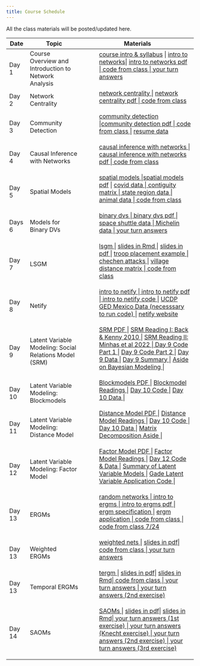 ```yaml
---
title: Course Schedule
---
```

<p>
All the class materials will be posted/updated here.
</p>

<div>
  <table class="table table-striped table-hover">
    <thead>
      <tr>
        <th>Date</th>
        <th>Topic</th>
        <th>Materials</th>
              </tr>
    </thead>
    <tbody>
      <tr>
        <td>Day 1</td>
        <td>Course Overview and  <br>
         Introduction to Network Analysis</td>
        <td>
          <dl>
          <dd><a href="../materials/Slides/Welcome.pptx" target=_blank>course intro & syllabus</a> | <a href="../materials/Slides/02_getting_started.html" target=_blank>intro to networks</a>| <a href="../materials/Slides/02_getting_started.pdf" target=_blank>intro to networks pdf</a> |<a href="../materials/Scripts/day1_script.Rmd"target=_blank> code from class </a> |<a href="../materials/YourTurnAnswers/02_getting_started_yourturn.R"target=_blank> your turn answers </a>
          </dd>
          </dl>
        </td>
      </tr>
      <tr>
        <td>Day 2</td>
        <td>Network Centrality</td>
        <td>
          <dl>
          <dd><a href="../materials/Slides/03_centrality.html" target=_blank>network centrality </a>| <a href="../materials/Slides/03_centrality.pdf" target=_blank> network centrality pdf </a>  |<a href="../materials/Scripts/.day2_script.R"target=_blank> code from class </a>
          </dd>
          </dl>
        </td>
      </tr>
      <tr>
        <td>Day 3</td>
        <td>Community Detection</td>
        <td>
          <dl>
          <dd><a href="../materials/Slides/04_communities.html" target=_blank>community detection </a> |<a href="../materials/Slides/04_communities.pdf" target=_blank>community detection pdf </a>  |<a href="../materials/Scripts/day3_script.R"target=_blank> code from class </a> | <a href="../materials/Homeworks/resumes.zip" target=_blank> resume data </a>
          </dd>
          </dl>
        </td>
      </tr>
      <tr>
        <td>Day 4</td>
        <td>Causal Inference with Networks</td>
        <td>
          <dl>
          <dd><a href="../materials/Slides/16_causal_nets.html" target=_blank> causal inference with networks </a> |<a href="../materials/Slides/16_causal_nets.pdf" target=_blank> causal inference with networks pdf </a>  |<a href="../materials/Scripts/.day3_script.R"target=_blank> code from class </a>
          </dd>
          </dl>
        </td>
      </tr>
      <tr>
        <td>Day 5</td>
        <td>Spatial Models</td>
        <td>
          <dl>
          <dd><a href="../materials/Slides/05_spatial.html" target=_blank>spatial models </a> |<a href="../materials/Slides/05_spatial.pdf" target=_blank>spatial models pdf</a>  | <a href="../materials/Slides/data/covid_data.csv" target=_blank> covid data </a> |<a href="../materials/Slides/data/contigmat.txt"target=_blank> contiguity matrix </a>|<a href="../materials/Slides/data/statereg.csv"target=_blank> state region data </a> |<a href="../materials/Slides/data/animal.csv"target=_blank> animal data </a>|<a href="../materials/Scripts/.day4_script.R"target=_blank> code from class </a>
          </dd>
          </dl>
        </td>
      </tr>
      <tr>
        <td>Days 6</td>
        <td>Models for Binary DVs</td>
        <td>
          <dl>
          <dd><a href="../materials/Slides/06_binary_dv.html" target=_blank> binary dvs </a> |<a href="../materials/Slides/06_binary_dv.pdf" target=_blank> binary dvs pdf </a>  |<a href="../materials/Slides/data/space_shuttles.txt "target=_blank> space shuttle data </a>|<a href="../materials/Slides/data/MichelinNY.csv "target=_blank> Michelin data </a>|<a href="../materials/YourTurnAnswers/.06_yourturn_logit.R"target=_blank> your turn answers </a>
          </dd>
          </dl>
        </td>
      </tr>
      <tr>
        <td>Day 7</td>
        <td>LSGM</td>
        <td>
          <dl>
          <dd><a href="../materials/Slides/13_lsgm.html" target=_blank>lsgm </a>  | <a href="../materials/Slides/13_lsgm.Rmd" target=_blank>slides in Rmd </a>| <a href="../materials/Slides/13_lsgm.pdf" target=_blank>slides in pdf </a>| <a href="../materials/Slides/Niemanetal_PS2017.pdf" target=_blank> troop placement example </a> | <a href="../materials/Slides/data/chechen_attacks.csv" target=_blank> chechen attacks </a> | <a href="../materials/Slides/data/vilMat.csv" target=_blank> village distance matrix </a>|<a href="../materials/Scripts/.day5_script.R"target=_blank> code from class </a>
          </dd>
          </dl>
        </td>
      </tr>
      <tr>
        <td>Day 8</td>
        <td>Netify</td>
        <td>
          <dl>
          <dd><a href="../materials/Slides/08_netify.html" target=_blank> intro to netify </a> |<a href="../materials/Slides/08_netify.pdf" target=_blank> intro to netify pdf </a> |<a href="../materials/Slides/08_netify.Rmd" target=_blank> intro to netify code </a> | <a href="../materials/Slides/ucdp_ged_mexico.rda>" target=_blank> UCDP GED Mexico Data (necesssary to run code) </a> | <a href="https://netify-dev.github.io/netify/" target=_blank> netify website </a>
          </dd>
          </dl>
        </td>
      </tr>
      <tr>
        <td>Day 9</td>
        <td>Latent Variable Modeling: Social Relations Model (SRM) </td>
        <td>
          <dl>
          <dd><a href="../materials/Slides/09_latent_srm.pdf" target=_blank> SRM PDF </a> | <a href="../materials/Slides/09_latent_srm_supp/back_kenny_2010.pdf" target=_blank> SRM Reading I: Back & Kenny 2010 </a> | <a href="../materials/Slides/09_latent_srm_supp/minhas_etal_2022.pdf" target=_blank> SRM Reading II: Minhas et al 2022 </a> |<a href="../materials/Slides/09_latent_srm_supp/day9_srm_code_part1.R" target=_blank> Day 9 Code Part 1 </a> | <a href="../materials/Slides/09_latent_srm_supp/day9_srm_code_part2.R" target=_blank> Day 9 Code Part 2 </a> | <a href="../materials/Slides/09_latent_srm_supp/day9_srm.rda" target=_blank> Day 9 Data </a> | <a href="../materials/Slides/day9_srm_summary.pdf" target=_blank> Day 9 Summary </a> | <a href="../materials/Slides/09_latent_srm_supp/bayes_aside.zip" target=_blank> Aside on Bayesian Modeling </a> |
          </dd>
          </dl>
        </td>
      </tr>
      <tr>
        <td>Day 10</td>
        <td>Latent Variable Modeling: Blockmodels </td>
        <td>
          <dl>
          <dd><a href="../materials/Slides/10_latent_blocks.pdf" target=_blank> Blockmodels PDF </a> | <a href="../materials/Slides/10_latent_blocks_supp/day10_latent_block_readings.zip" target=_blank> Blockmodel Readings </a> | <a href="../materials/Slides/10_latent_blocks_supp/day10_blocks_code.R" target=_blank> Day 10 Code </a> | <a href="../materials/Slides/10_latent_blocks_supp/day10_blocks.rda" target=_blank> Day 10 Data </a> |
          </dd>
          </dl>
        </td>
      </tr>
      <tr>
        <td>Day 11</td>
        <td>Latent Variable Modeling: Distance Model </td>
        <td>
          <dl>
          <dd><a href="../materials/Slides/11_latent_distance.pdf" target=_blank> Distance Model PDF </a> | <a href="../materials/Slides/11_latent_distance_supp/day11_latent_distance_readings.zip" target=_blank> Distance Model Readings </a> | <a href="../materials/Slides/11_latent_distance_supp/day11_distance_code.R" target=_blank> Day 10 Code </a> | <a href="../materials/Slides/11_latent_distance_supp/day11_distance.rda" target=_blank> Day 10 Data </a> | <a href="../materials/Slides/11_latent_distance_supp/matrix_decomp_aside.zip" target=_blank> Matrix Decomposition Aside </a> |
          </dd>
          </dl>
        </td>
      </tr>
      <tr>
        <td>Day 12</td>
        <td>Latent Variable Modeling: Factor Model </td>
        <td>
          <dl>
          <dd><a href="../materials/Slides/12_latent_factor.pdf" target=_blank> Factor Model PDF </a> | <a href="../materials/Slides/12_latent_factor_supp/day12_latent_factor_readings.zip" target=_blank> Factor Model Readings </a> | <a href="../materials/Slides/12_latent_factor_supp/ameApp.zip" target=_blank> Day 12 Code & Data </a> | <a href="../materials/Slides/latent_models_summary.pdf" target=_blank> Summary of Latent Variable Models </a> | <a href="../materials/Slides/12_latent_factor_supp/latent_var_application.zip" target=_blank> Gade Latent Variable Application Code </a> |
          </dd>
          </dl>
        </td>
      </tr>
      <tr>
        <td>Day 13</td>
        <td>ERGMs </td>
        <td>
          <dl>
          <dd><a href="../materials/Slides/05_random_graphs.html" target=_blank> random networks </a> |<a href="../materials/Slides/06_intro_ergms.html" target=_blank> intro to ergms </a> |<a href="../materials/Slides/06_intro_ergms.pdf" target=_blank> intro to ergms pdf </a> | <a href="../materials/Slides/07_ergm_specification.html" target=_blank> ergm specification </a> | <a href="../materials/Slides/09_ergm_application.html" target=_blank>ergm application </a>|<a href="../materials/Scripts/day6_script.R"target=_blank> code from class </a>|<a href="../materials/Scripts/day7_script.R"target=_blank> code from class 7/24 </a>
          </dd>
          </dl>
        </td>
      </tr>
      <tr>
        <td>Day 13</td>
        <td>Weighted ERGMs</td>
        <td>
          <dl>
          <dd><a href="../materials/Slides/08_weighted_nets.html" target=_blank>weighted nets </a>  | <a href="../materials/Slides/08_weighted_nets.pdf" target=_blank>slides in pdf</a>|<a href="../materials/Scripts/day9_script.R"target=_blank> code from class </a>|<a href="../materials/YourTurnAnswers/08_valued_ergms_yourturn.R"target=_blank> your turn answers </a>
          </dd>
          </dl>
        </td>
      </tr>
      <tr>
      <td>Day 13</td>
        <td>Temporal ERGMs</td>
        <td>
          <dl>
          <dd><a href="../materials/Slides/10_tergm.html" target=_blank>tergm </a>  | <a href="../materials/Slides/10_tergm.pdf" target=_blank>slides in pdf</a>| <a href="../materials/Slides/10_tergm.Rmd" target=_blank>slides in Rmd</a>|<a href="../materials/Scripts/day11_script.R"target=_blank> code from class </a>|<a href="../materials/YourTurnAnswers/10_tergm_friends_yourturn.R"target=_blank> your turn answers </a>|<a href="../materials/YourTurnAnswers/10_tergms_yourturn1.R"target=_blank> your turn answers (2nd exercise) </a>
          </dd>
          </dl>
        </td>
      </tr>
        <tr>
        <td>Day 14</td>
        <td>SAOMs</td>
        <td>
          <dl>
          <dd><a href="../materials/Slides/12_saom.html" target=_blank>SAOMs </a>  | <a href="../materials/Slides/12_saom.pdf" target=_blank>slides in pdf</a>| <a href="../materials/Slides/12_saom.Rmd" target=_blank>slides in Rmd</a>|<a href="../materials/YourTurnAnswers/12_saom_yourturn.R"target=_blank> your turn answers (1st exercise) </a>|<a href="../materials/YourTurnAnswers/12_saom_yourturn_knecht.R"target=_blank> your turn answers (Knecht exercise) </a>|<a href="../materials/YourTurnAnswers/12_saom_yourturn1.R"target=_blank> your turn answers (2nd exercise) </a>|<a href="../materials/YourTurnAnswers/12_saom_yourturn2.R"target=_blank> your turn answers (3rd exercise) </a>
          </dd>
          </dl>
        </td>
      </tr>
    </tbody>
  </table>
</div>
